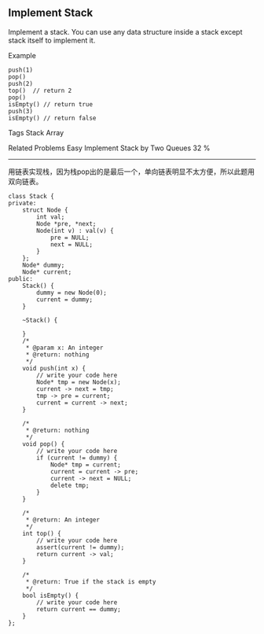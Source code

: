 ## Implement Stack  ##

Implement a stack. You can use any data structure inside a stack except stack itself to implement it.

Example

	push(1)
	pop()
	push(2)
	top()  // return 2
	pop()
	isEmpty() // return true
	push(3)
	isEmpty() // return false

Tags 
Stack Array

Related Problems 
Easy Implement Stack by Two Queues 32 %

----------
用链表实现栈，因为栈pop出的是最后一个，单向链表明显不太方便，所以此题用双向链表。

	class Stack {
	private:
	    struct Node {
	        int val;
	        Node *pre, *next;
	        Node(int v) : val(v) {
	            pre = NULL;
	            next = NULL;
	        }
	    };
	    Node* dummy;
	    Node* current;
	public:
	    Stack() {
	        dummy = new Node(0);
	        current = dummy;
	    }
	
	    ~Stack() {
	
	    }
	    /*
	     * @param x: An integer
	     * @return: nothing
	     */
	    void push(int x) {
	        // write your code here
	        Node* tmp = new Node(x);
	        current -> next = tmp;
	        tmp -> pre = current;
	        current = current -> next;
	    }
	
	    /*
	     * @return: nothing
	     */
	    void pop() {
	        // write your code here
	        if (current != dummy) {
	            Node* tmp = current;
	            current = current -> pre;
	            current -> next = NULL;
	            delete tmp;
	        }
	    }
	
	    /*
	     * @return: An integer
	     */
	    int top() {
	        // write your code here
	        assert(current != dummy);
	        return current -> val;
	    }
	
	    /*
	     * @return: True if the stack is empty
	     */
	    bool isEmpty() {
	        // write your code here
	        return current == dummy;
	    }
	};